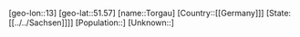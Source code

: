 ﻿---
location: [51.57,13]
type: City
tags:
- geo/City


SpocWebEntityId: 34909
isDeleted: false
confidential: public

---
[geo-lon::13]
[geo-lat::51.57]
[name::Torgau]
[Country::[[Germany]]]
[State:[[../../Sachsen]]]]
[Population::]
[Unknown::]

